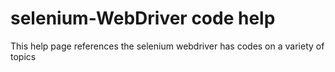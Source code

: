 # selenium-WebDriver code help
This help page references the selenium webdriver has codes on a variety of topics
